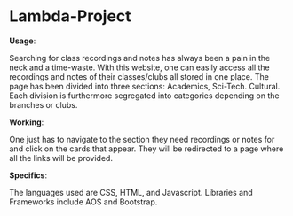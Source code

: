 # Lambda-Project

**Usage**: 

Searching for class recordings and notes has always been a pain in the neck and a time-waste. With this website, one can easily access all the recordings and notes of their classes/clubs all stored in one place. 
The page has been divided into three sections: Academics, Sci-Tech. Cultural. Each division is furthermore segregated into categories depending on the branches or clubs.

**Working**: 

One just has to navigate to the section they need recordings or notes for and click on the cards that appear. They will be redirected to a page where all the links will be provided.

**Specifics**: 

The languages used are CSS, HTML, and Javascript. Libraries and Frameworks include AOS and Bootstrap. 


